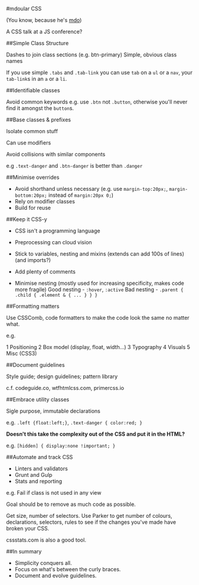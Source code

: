 #mdoular CSS

(You know, because he's [mdo](https://twitter.com/mdo))

A CSS talk at a JS conference?

##Simple Class Structure

Dashes to join class sections (e.g. btn-primary)
Simple, obvious class names

If you use simple `.tabs` and `.tab-link` you can use `tab` on a `ul` or a `nav`, your `tab-link`s in an `a` or a `li`.

##Identifiable classes

Avoid common keywords e.g. use `.btn` not `.button`, otherwise you'll never find it amongst the `button`s.

##Base classes & prefixes

Isolate common stuff

Can use modifiers

Avoid collisions with similar components

e.g `.text-danger` and `.btn-danger` is better than `.danger`

##Minimise overrides

* Avoid shorthand unless necessary (e.g. use `margin-top:20px;`, `margin-bottom:20px;` instead of `margin:20px 0;`)
* Rely on modifier classes
* Build for reuse

##Keep it CSS-y

* CSS isn't a programming language
* Preprocessing can cloud vision
* Stick to variables, nesting and mixins (extends can add 100s of lines) (and imports?)

* Add plenty of comments
* Minimise nesting (mostly used for increasing specificity, makes code more fragile)
  Good nesting - `:hover`, `:active`
  Bad nesting - `.parent { .child { .element & { ... } } }`

##Formatting matters

Use CSSComb, code formatters to make the code look the same no matter what.

e.g.

1 Positioning
2 Box model (display, float, width...)
3 Typography
4 Visuals
5 Misc (CSS3)

##Document guidelines

Style guide; design guidelines; pattern library

c.f. codeguide.co, wtfhtmlcss.com, primercss.io

##Embrace utility classes

Sigle purpose, immutable declarations

e.g. `.left {float:left;}`, `.text-danger { color:red; }`

**Doesn't this take the complexity out of the CSS and put it in the HTML?**

e.g. `[hidden] { display:none !important; }`

##Automate and track CSS

* Linters and validators
* Grunt and Gulp
* Stats and reporting

e.g. Fail if class is not used in any view

Goal should be to remove as much code as possible.

Get size, number of selectors. Use Parker to get number of colours, declarations, selectors, rules to see if the changes you've made have broken your CSS.

cssstats.com is also a good tool.

##In summary

* Simplicity conquers all.
* Focus on what's between the curly braces.
* Document and evolve guidelines.



